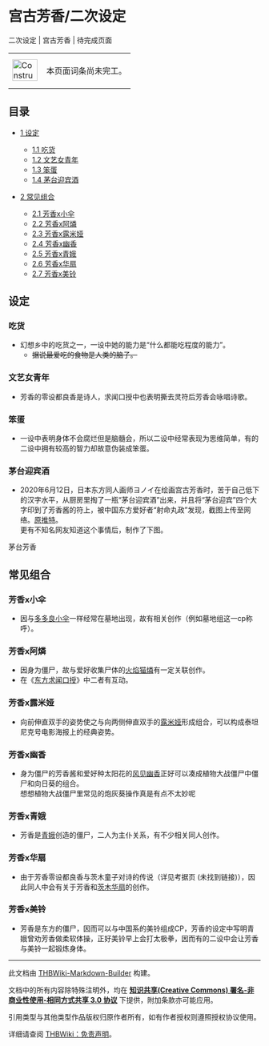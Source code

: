 # 宫古芳香/二次设定

<!-- source html: G:\repos\THBWiki-Markdown-Builder\THBWikiMarkdown\Temp\main\b\b9\ns0%3A%E5%AE%AB%E5%8F%A4%E8%8A%B3%E9%A6%99%2F%E4%BA%8C%E6%AC%A1%E8%AE%BE%E5%AE%9A.html -->

二次设定 | 宫古芳香 | 待完成页面

<center>

<table>
<tbody><tr>
<td class="mbox-image"><div style="width: 52px;">
  <a href="./文件-ConstructionClock.png.md" class="image"><img alt="ConstructionClock.png" src="https://upload.thwiki.cc/thumb/f/f1/ConstructionClock.png/50px-ConstructionClock.png" decoding="async" loading="lazy" width="50" height="43" srcset="https://upload.thwiki.cc/thumb/f/f1/ConstructionClock.png/75px-ConstructionClock.png 1.5x, https://upload.thwiki.cc/thumb/f/f1/ConstructionClock.png/100px-ConstructionClock.png 2x" data-file-width="689" data-file-height="587"></a></div></td>
<td class="mbox-text" style=""><br>本页面词条尚未完工。<br><br></td>
</tr>
</tbody></table>


</center>
  
  

  


## 目录

- [1 设定](#设定)

  - [1.1 吃货](#吃货)
  - [1.2 文艺女青年](#文艺女青年)
  - [1.3 笨蛋](#笨蛋)
  - [1.4 茅台迎宾酒](#茅台迎宾酒)



- [2 常见组合](#常见组合)

  - [2.1 芳香x小伞](#芳香x小伞)
  - [2.2 芳香x阿燐](#芳香x阿燐)
  - [2.3 芳香x露米娅](#芳香x露米娅)
  - [2.4 芳香x幽香](#芳香x幽香)
  - [2.5 芳香x青娥](#芳香x青娥)
  - [2.6 芳香x华扇](#芳香x华扇)
  - [2.7 芳香x美铃](#芳香x美铃)








## 设定

### 吃货
- 幻想乡中的吃货之一，一设中她的能力是“什么都能吃程度的能力”。
  -  ~~据说最爱吃的食物是人类的脑子。~~ 



### 文艺女青年
- 芳香的零设都良香是诗人，求闻口授中也表明撕去灵符后芳香会咏唱诗歌。


### 笨蛋
- 一设中表明身体不会腐烂但是脑髓会，所以二设中经常表现为思维简单，有的二设中拥有较高的智力却故意伪装成笨蛋。


### 茅台迎宾酒
- 2020年6月12日，日本东方同人画师ヨノイ在绘画宫古芳香时，苦于自己低下的汉字水平，从厨房里掏了一瓶“茅台迎宾酒”出来，并且将“茅台迎宾”四个大字印到了芳香酱的符上，被中国东方爱好者“射命丸政”发现，截图上传至网络。[原推特](https://twitter.com/yonoisan/status/1271371071460007936)。  
更有不知名网友知道这个事情后，制作了下图。

[](./文件-茅台芳香b.jpg.md)  [](./文件-茅台芳香b.jpg.md)茅台芳香

## 常见组合

### 芳香x小伞
- 因与[多多良小伞](./多多良小伞.md)一样经常在墓地出现，故有相关创作（例如墓地组这一cp称呼）。


### 芳香x阿燐
- 因身为僵尸，故与爱好收集尸体的[火焰猫燐](./火焰猫燐.md)有一定关联创作。
- 在《[东方求闻口授](./东方求闻口授-火焰猫燐&宫古芳香（文文新闻）.md)》中二者有互动。


### 芳香x露米娅
- 向前伸直双手的姿势使之与向两侧伸直双手的[露米娅](./露米娅.md)形成组合，可以构成泰坦尼克号电影海报上的经典姿势。


### 芳香x幽香
- 身为僵尸的芳香酱和爱好种太阳花的[风见幽香](./风见幽香.md)正好可以凑成植物大战僵尸中僵尸和向日葵的组合。  
想想植物大战僵尸里常见的炮灰葵操作真是有点不太妙呢


### 芳香x青娥
- 芳香是[青娥](./霍青娥.md)创造的僵尸，二人为主仆关系，有不少相关同人创作。


### 芳香x华扇
- 由于芳香零设都良香与茨木童子对诗的传说（详见考据页 (未找到链接)），因此同人中会有关于芳香和[茨木华扇](./茨木华扇.md)的创作。


### 芳香x美铃
- 芳香是东方的僵尸，因而可以与中国系的美铃组成CP，芳香的设定中写明青娥曾劝芳香做柔软体操，正好美铃早上会打太极拳，因而有的二设中会让芳香与美铃一起锻炼身体。





---

此文档由 [THBWiki-Markdown-Builder](https://github.com/Delsin-Yu/THBWiki-Markdown-Builder) 构建。

文档中的所有内容除特殊注明外，均在 [**知识共享(Creative Commons) 署名-非商业性使用-相同方式共享 3.0 协议**](https://creativecommons.org/licenses/by-sa/3.0/deed.zh-hans) 下提供，附加条款亦可能应用。

引用类型与其他类型作品版权归原作者所有，如有作者授权则遵照授权协议使用。

详细请查阅 [THBWiki：免责声明](https://thbwiki.cc/THBWiki:%E5%85%8D%E8%B4%A3%E5%A3%B0%E6%98%8E)。


